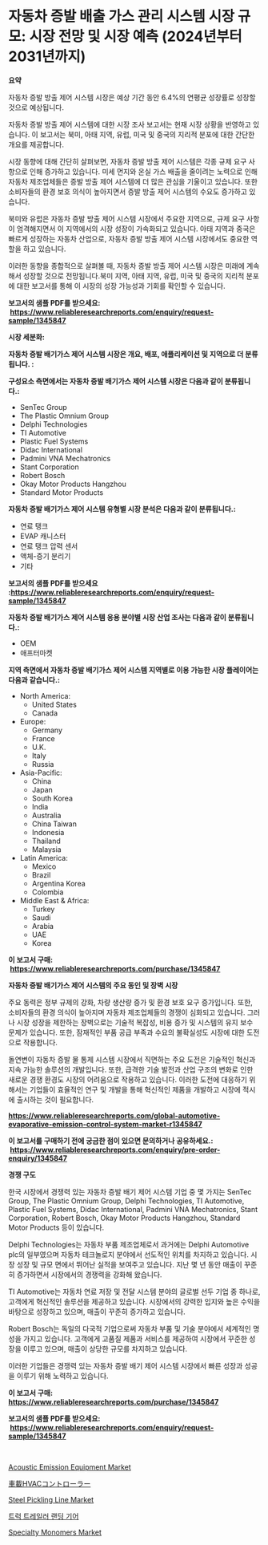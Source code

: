 <p><h1>자동차 증발 배출 가스 관리 시스템 시장 규모: 시장 전망 및 시장 예측 (2024년부터 2031년까지)</h1></p><p><strong>요약</strong></p>
<p><p>자동차 증발 방출 제어 시스템 시장은 예상 기간 동안 6.4%의 연평균 성장률로 성장할 것으로 예상됩니다.</p><p>자동차 증발 방출 제어 시스템에 대한 시장 조사 보고서는 현재 시장 상황을 반영하고 있습니다. 이 보고서는 북미, 아태 지역, 유럽, 미국 및 중국의 지리적 분포에 대한 간단한 개요를 제공합니다.</p><p>시장 동향에 대해 간단히 살펴보면, 자동차 증발 방출 제어 시스템은 각종 규제 요구 사항으로 인해 증가하고 있습니다. 미세 먼지와 온실 가스 배출을 줄이려는 노력으로 인해 자동차 제조업체들은 증발 방출 제어 시스템에 더 많은 관심을 기울이고 있습니다. 또한 소비자들의 환경 보호 의식이 높아지면서 증발 방출 제어 시스템의 수요도 증가하고 있습니다.</p><p>북미와 유럽은 자동차 증발 방출 제어 시스템 시장에서 주요한 지역으로, 규제 요구 사항이 엄격해지면서 이 지역에서의 시장 성장이 가속화되고 있습니다. 아태 지역과 중국은 빠르게 성장하는 자동차 산업으로, 자동차 증발 방출 제어 시스템 시장에서도 중요한 역할을 하고 있습니다.</p><p>이러한 동향을 종합적으로 살펴볼 때, 자동차 증발 방출 제어 시스템 시장은 미래에 계속해서 성장할 것으로 전망됩니다.북미 지역, 아태 지역, 유럽, 미국 및 중국의 지리적 분포에 대한 보고서를 통해 이 시장의 성장 가능성과 기회를 확인할 수 있습니다.</p></p>
<p><strong>보고서의 샘플 PDF를 받으세요: &nbsp;<a href="https://www.reliableresearchreports.com/enquiry/request-sample/1345847">https://www.reliableresearchreports.com/enquiry/request-sample/1345847</a></strong></p>
<p><strong>시장 세분화:</strong></p>
<p><strong> 자동차 증발 배기가스 제어 시스템 시장은 개요, 배포, 애플리케이션 및 지역으로 더 분류됩니다. :</strong></p>
<p><strong>구성요소 측면에서는 자동차 증발 배기가스 제어 시스템 시장은 다음과 같이 분류됩니다.:</strong></p>
<p><ul><li>SenTec Group</li><li>The Plastic Omnium Group</li><li>Delphi Technologies</li><li>TI Automotive</li><li>Plastic Fuel Systems</li><li>Didac International</li><li>Padmini VNA Mechatronics</li><li>Stant Corporation</li><li>Robert Bosch</li><li>Okay Motor Products Hangzhou</li><li>Standard Motor Products</li></ul></p>
<p><strong> 자동차 증발 배기가스 제어 시스템 유형별 시장 분석은 다음과 같이 분류됩니다.:</strong></p>
<p><ul><li>연료 탱크</li><li>EVAP 캐니스터</li><li>연료 탱크 압력 센서</li><li>액체-증기 분리기</li><li>기타</li></ul></p>
<p><strong>보고서의 샘플 PDF를 받으세요 :<a href="https://www.reliableresearchreports.com/enquiry/request-sample/1345847">https://www.reliableresearchreports.com/enquiry/request-sample/1345847</a></strong></p>
<p><strong> 자동차 증발 배기가스 제어 시스템 응용 분야별 시장 산업 조사는 다음과 같이 분류됩니다.:</strong></p>
<p><ul><li>OEM</li><li>애프터마켓</li></ul></p>
<p><strong>지역 측면에서 자동차 증발 배기가스 제어 시스템 지역별로 이용 가능한 시장 플레이어는 다음과 같습니다.:</strong></p>
<p><ul>
    <li>
        North America:
        <ul>
            <li>United States</li>
            <li>Canada</li>
        </ul>
    </li>
    <li>
        Europe:
        <ul>
            <li>Germany</li>
            <li>France</li>
            <li>U.K.</li>
            <li>Italy</li>
            <li>Russia</li>
        </ul>
    </li>
    <li>
        Asia-Pacific:
        <ul>
            <li>China</li>
            <li>Japan</li>
            <li>South Korea</li>
            <li>India</li>
            <li>Australia</li>
            <li>China Taiwan</li>
            <li>Indonesia</li>
            <li>Thailand</li>
            <li>Malaysia</li>
        </ul>
    </li>
    <li>
        Latin America:
        <ul>
            <li>Mexico</li>
            <li>Brazil</li>
            <li>Argentina Korea</li>
            <li>Colombia</li>
        </ul>
    </li>
    <li>
        Middle East & Africa:
        <ul>
            <li>Turkey</li>
            <li>Saudi</li>
            <li>Arabia</li>
            <li>UAE</li>
            <li>Korea</li>
        </ul>
    </li>
    </ul></p>
<p><strong>이 보고서 구매: &nbsp;<a href="https://www.reliableresearchreports.com/purchase/1345847">https://www.reliableresearchreports.com/purchase/1345847</a></strong></p>
<p><strong>자동차 증발 배기가스 제어 시스템의 주요 동인 및 장벽 시장</strong></p>
<p><p>주요 동력은 정부 규제의 강화, 차량 생산량 증가 및 환경 보호 요구 증가입니다. 또한, 소비자들의 환경 의식이 높아지며 자동차 제조업체들의 경쟁이 심화되고 있습니다. 그러나 시장 성장을 제한하는 장벽으로는 기술적 복잡성, 비용 증가 및 시스템의 유지 보수 문제가 있습니다. 또한, 잠재적인 부품 공급 부족과 수요의 불확실성도 시장에 대한 도전으로 작용합니다.</p><p>돌연변이 자동차 증발 물 통제 시스템 시장에서 직면하는 주요 도전은 기술적인 혁신과 지속 가능한 솔루션의 개발입니다. 또한, 급격한 기술 발전과 산업 구조의 변화로 인한 새로운 경쟁 환경도 시장의 어려움으로 작용하고 있습니다. 이러한 도전에 대응하기 위해서는 기업들이 효율적인 연구 및 개발을 통해 혁신적인 제품을 개발하고 시장에 적시에 출시하는 것이 필요합니다.</p></p>
<p><strong><a href="https://www.reliableresearchreports.com/global-automotive-evaporative-emission-control-system-market-r1345847">https://www.reliableresearchreports.com/global-automotive-evaporative-emission-control-system-market-r1345847</a></strong></p>
<p><strong>이 보고서를 구매하기 전에 궁금한 점이 있으면 문의하거나 공유하세요.: &nbsp;<a href="https://www.reliableresearchreports.com/enquiry/pre-order-enquiry/1345847">https://www.reliableresearchreports.com/enquiry/pre-order-enquiry/1345847</a></strong></p>
<p><strong>경쟁 구도</strong></p>
<p><p>한국 시장에서 경쟁력 있는 자동차 증발 배기 제어 시스템 기업 중 몇 가지는 SenTec Group, The Plastic Omnium Group, Delphi Technologies, TI Automotive, Plastic Fuel Systems, Didac International, Padmini VNA Mechatronics, Stant Corporation, Robert Bosch, Okay Motor Products Hangzhou, Standard Motor Products 등이 있습니다.</p><p>Delphi Technologies는 자동차 부품 제조업체로서 과거에는 Delphi Automotive plc의 일부였으며 자동차 테크놀로지 분야에서 선도적인 위치를 차지하고 있습니다. 시장 성장 및 규모 면에서 뛰어난 실적을 보여주고 있습니다. 지난 몇 년 동안 매출이 꾸준히 증가하면서 시장에서의 경쟁력을 강화해 왔습니다.</p><p>TI Automotive는 자동차 연료 저장 및 전달 시스템 분야의 글로벌 선두 기업 중 하나로, 고객에게 혁신적인 솔루션을 제공하고 있습니다. 시장에서의 강력한 입지와 높은 수익을 바탕으로 성장하고 있으며, 매출이 꾸준히 증가하고 있습니다.</p><p>Robert Bosch는 독일의 다국적 기업으로써 자동차 부품 및 기술 분야에서 세계적인 명성을 가지고 있습니다. 고객에게 고품질 제품과 서비스를 제공하여 시장에서 꾸준한 성장을 이루고 있으며, 매출이 상당한 규모를 차지하고 있습니다.</p><p>이러한 기업들은 경쟁력 있는 자동차 증발 배기 제어 시스템 시장에서 빠른 성장과 성공을 이루기 위해 노력하고 있습니다.</p></p>
<p><strong>이 보고서 구매: &nbsp; <a href="https://www.reliableresearchreports.com/purchase/1345847">https://www.reliableresearchreports.com/purchase/1345847</a></strong></p>
<p><strong>보고서의 샘플 PDF를 받으세요: &nbsp;<a href="https://www.reliableresearchreports.com/enquiry/request-sample/1345847">https://www.reliableresearchreports.com/enquiry/request-sample/1345847</a></strong><strong></strong></p>
<p>&nbsp;</p>
<p><p><a href="https://github.com/julyju69/Market-Research-Report-List-2/blob/main/acoustic-emission-equipment-market.md">Acoustic Emission Equipment Market</a></p><p><a href="https://github.com/CloydAbbott2023/Market-Research-Report-List-1/blob/main/934414222453.md">車載HVACコントローラー</a></p><p><a href="https://view.publitas.com/reportprime-1/steel-pickling-line-market-research-report-forecasted-for-period-from-2024-2031-by-market-type-market-application-and-region/">Steel Pickling Line Market</a></p><p><a href="https://github.com/Howaoole34545/Market-Research-Report-List-1/blob/main/652482220483.md">트럭 트레일러 랜딩 기어</a></p><p><a href="https://issuu.com/reportprime-2/docs/specialty-monomers-market-size-2030.pptx">Specialty Monomers Market</a></p></p>